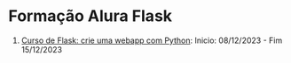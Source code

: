 # Formação Alura Flask

1. [Curso de Flask: crie uma webapp com Python](https://cursos.alura.com.br/course/flask-crie-webapp-python): Inicio: 08/12/2023 - Fim 15/12/2023
